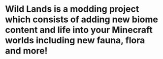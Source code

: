 # Wild Lands is a modding project which consists of adding new biome content and life into your Minecraft worlds including new fauna, flora and more!
